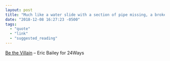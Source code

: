```yaml
---
layout: post
title: "Much like a water slide with a section of pipe missing, a broken flow forcibly ejects a user, to great surprise and frustration. "
date: "2018-12-08 16:27:23 -0500"
tags:
  - "quote"
  - "link"
  - "suggested_reading"
---
```

[Be the Villain](https://24ways.org/2018/be-the-villain/) – Eric Bailey for 24Ways
